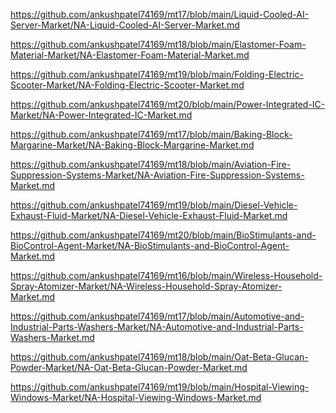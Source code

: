 <p><a href="https://github.com/ankushpatel74169/mt17/blob/main/Liquid-Cooled-AI-Server-Market/NA-Liquid-Cooled-AI-Server-Market.md">https://github.com/ankushpatel74169/mt17/blob/main/Liquid-Cooled-AI-Server-Market/NA-Liquid-Cooled-AI-Server-Market.md</a></p><p><a href="https://github.com/ankushpatel74169/mt18/blob/main/Elastomer-Foam-Material-Market/NA-Elastomer-Foam-Material-Market.md">https://github.com/ankushpatel74169/mt18/blob/main/Elastomer-Foam-Material-Market/NA-Elastomer-Foam-Material-Market.md</a></p><p><a href="https://github.com/ankushpatel74169/mt19/blob/main/Folding-Electric-Scooter-Market/NA-Folding-Electric-Scooter-Market.md">https://github.com/ankushpatel74169/mt19/blob/main/Folding-Electric-Scooter-Market/NA-Folding-Electric-Scooter-Market.md</a></p><p><a href="https://github.com/ankushpatel74169/mt20/blob/main/Power-Integrated-IC-Market/NA-Power-Integrated-IC-Market.md">https://github.com/ankushpatel74169/mt20/blob/main/Power-Integrated-IC-Market/NA-Power-Integrated-IC-Market.md</a></p><p><a href="https://github.com/ankushpatel74169/mt17/blob/main/Baking-Block-Margarine-Market/NA-Baking-Block-Margarine-Market.md">https://github.com/ankushpatel74169/mt17/blob/main/Baking-Block-Margarine-Market/NA-Baking-Block-Margarine-Market.md</a></p><p><a href="https://github.com/ankushpatel74169/mt18/blob/main/Aviation-Fire-Suppression-Systems-Market/NA-Aviation-Fire-Suppression-Systems-Market.md">https://github.com/ankushpatel74169/mt18/blob/main/Aviation-Fire-Suppression-Systems-Market/NA-Aviation-Fire-Suppression-Systems-Market.md</a></p><p><a href="https://github.com/ankushpatel74169/mt19/blob/main/Diesel-Vehicle-Exhaust-Fluid-Market/NA-Diesel-Vehicle-Exhaust-Fluid-Market.md">https://github.com/ankushpatel74169/mt19/blob/main/Diesel-Vehicle-Exhaust-Fluid-Market/NA-Diesel-Vehicle-Exhaust-Fluid-Market.md</a></p><p><a href="https://github.com/ankushpatel74169/mt20/blob/main/BioStimulants-and-BioControl-Agent-Market/NA-BioStimulants-and-BioControl-Agent-Market.md">https://github.com/ankushpatel74169/mt20/blob/main/BioStimulants-and-BioControl-Agent-Market/NA-BioStimulants-and-BioControl-Agent-Market.md</a></p><p><a href="https://github.com/ankushpatel74169/mt16/blob/main/Wireless-Household-Spray-Atomizer-Market/NA-Wireless-Household-Spray-Atomizer-Market.md">https://github.com/ankushpatel74169/mt16/blob/main/Wireless-Household-Spray-Atomizer-Market/NA-Wireless-Household-Spray-Atomizer-Market.md</a></p><p><a href="https://github.com/ankushpatel74169/mt17/blob/main/Automotive-and-Industrial-Parts-Washers-Market/NA-Automotive-and-Industrial-Parts-Washers-Market.md">https://github.com/ankushpatel74169/mt17/blob/main/Automotive-and-Industrial-Parts-Washers-Market/NA-Automotive-and-Industrial-Parts-Washers-Market.md</a></p><p><a href="https://github.com/ankushpatel74169/mt18/blob/main/Oat-Beta-Glucan-Powder-Market/NA-Oat-Beta-Glucan-Powder-Market.md">https://github.com/ankushpatel74169/mt18/blob/main/Oat-Beta-Glucan-Powder-Market/NA-Oat-Beta-Glucan-Powder-Market.md</a></p><p><a href="https://github.com/ankushpatel74169/mt19/blob/main/Hospital-Viewing-Windows-Market/NA-Hospital-Viewing-Windows-Market.md">https://github.com/ankushpatel74169/mt19/blob/main/Hospital-Viewing-Windows-Market/NA-Hospital-Viewing-Windows-Market.md</a></p>
